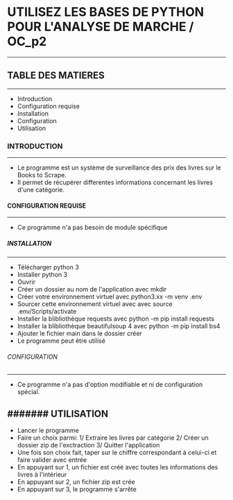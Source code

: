 
# UTILISEZ LES BASES DE PYTHON POUR L'ANALYSE DE MARCHE / OC_p2
---------------------------------------------------------------


## TABLE DES MATIERES
---------------------

* Introduction
* Configuration requise
* Installation
* Configuration
* Utilisation


### INTRODUCTION
---------------

* Le programme est un système de surveillance des prix des livres sur le Books to Scrape.
* Il permet de récupérer differentes informations concernant les livres d'une catégorie.


#### CONFIGURATION REQUISE
--------------------------

* Ce programme n'a pas besoin de module spécifique


##### INSTALLATION
----------------

* Télécharger python 3
* Installer python 3 
* Ouvrir 
* Créer un dossier au nom de l'application avec mkdir
* Créer votre environnement virtuel avec python3.xx -m venv .env
* Sourcer cette environnement virtuel avec avec source .env/Scripts/activate
* Installer la blibliothèque requests avec python -m pip install requests
* Installer la blibliothèque beautifulsoup 4 avec python -m pip install bs4
* Ajouter le fichier main dans le dossier créer
* Le programme peut être utilisé


###### CONFIGURATION
-----------------

* Ce programme n'a pas d'option modifiable et ni de configuration spécial.


####### UTILISATION
----------------

* Lancer le programme
* Faire un choix parmi: 1/ Extraire les livres par catégorie    2/ Créer un dossier zip de l'exctraction    3/ Quitter l'application
* Une fois son choix fait, taper sur le chiffre correspondant à celui-ci et faire valider avec entrée
* En appuyant sur 1, un fichier est créé avec toutes les informations des livres à l'intérieur
* En appuyant sur 2, un fichier zip est crée
* En appuyant sur 3, le programme s'arrête

